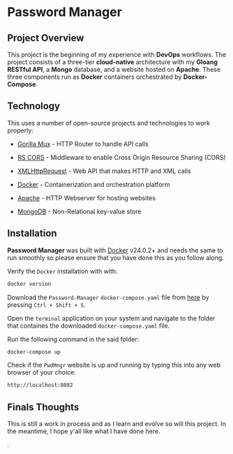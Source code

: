 # Password Manager

## Project Overview

This project is the beginning of my experience with **DevOps** workflows. The project consists of a three-tier **cloud-native** architecture with my **Gloang RESTful API**, a **Mongo** database, and a website hosted on **Apache**. These three components run as **Docker** containers orchestrated by **Docker-Compose**. 

## Technology

This uses a number of open-source projects and technologies to work properly:

- [Gorilla Mux] - HTTP Router to handle API calls
- [RS CORS] - Middleware to enable Cross Origin Resource Sharing (CORS)
- [XMLHttpRequest] - Web API that makes HTTP and XML calls

- [Docker] - Containerization and orchestration platform
- [Apache] - HTTP Webserver for hosting websites
- [MongoDB] - Non-Relational key-value store  


## Installation

**Password Manager** was built with [Docker](https://www.docker.com/) v24.0.2+ and needs the same to run smoothly so please ensure that you have done this as you follow along.

Verify the `Docker` installation with  with:

```sh
docker version
```

Download the `Password-Manager` `docker-compose.yaml` file from [here](https://github.com/anirudh-devanand/Password-Manager/blob/main/docker-compose.yaml) by pressing `Ctrl + Shift + S`.

Open the `terminal` application on your system and navigate to the folder that containes the downloaded `docker-compose.yaml` file.

 
 Run the following command in the said folder:
  ```sh
  docker-compose up
  ```
Check if the `PwdMngr` website is up and running by typing this into any web browser of your choice:
```sh
http://localhost:8082
```

## Finals Thoughts

This is still a work in process and as I learn and evolve so will this project.
In the meantime, I hope y'all like what I have done here.


.




[Gorilla Mux]:https://github.com/gorilla/mux
[RS CORS]:https://github.com/rs/cors
[XMLHttpRequest]: https://developer.mozilla.org/en-US/docs/Web/API/XMLHttpRequest
[Docker]: https://www.docker.com/
[Apache]: https://httpd.apache.org/
[MongoDB]: https://www.mongodb.com/

